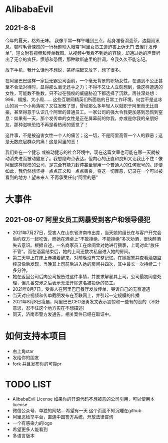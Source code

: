 # AlibabaEvil

## 2021-8-8
  今年的夏天，格外无味。
  我像平常一样午睡到三点，起身准备沏壶茶，边翻阅讯息，顿时毛骨悚然的一行标题映入眼帘“阿里女员工遭迫害上诉无门 去餐厅发传单”，短文附有视频和传单截图。从视频中我看不到她的容貌，却通过她的声音听出了无奈的疯狂，愤怒和恐慌，那种歇斯底里的腔调，令我久久不能忘记。
  
  放下手机，我什么话也不想说，茶杯端起又放下，想了很多。
  
  在阿里巴巴这样一家巨无霸公司面前，一个毫无背景的职场女性，在遇到不公正甚至不合法对待时，显得那么毫无还手之力；不得不又让人立刻想到，像这样遭遇的女性，可能数不胜数，只不过在强权的威逼胁迫下都选择了沉默。再往深处想：996、福报、大小周...... 这些互联网精英们所面临的日常工作环境，何尝不是这冰山的另一个小角落呢？又往发散了想，曾经那么多年轻人以就职于阿里而无比自豪，甚至得意于认识几个阿里的普通员工。一家公司的强大令我更加感到恐慌到窒息：如果有一天，那个发传单的女性是正在屏幕前的你我，亦或是你我的亲朋好友，那种滋味恐怕不再是看热闹的感觉了！
  
  这件事，不是被迫害女性一个人的痛苦；这一切，不是阿里高管一个人的罪恶；这是无数底层群众的痛！这是阿里的恶！
  
  我们处在一个健忘 或被动健忘的社会环境中，现在这篇文章也可能在哪一天就被动消失进而被动健忘了。我想隐晦点表达，但内心的正直和良知又让我止不住：像阿里这样规模的公司，是完全有能力封停甚至窜用一个普通人的任何账号的。即便如此，我仍然想坚持一点点正义和一点点善良，将这一切罪恶，记录在一个可以被看到的地方！望未来人 不再承受任何“阿里的恶”
  
  
# 大事件
## 2021-08-07 阿里女员工网暴受到客户和领导侵犯
* 2021年7月27日，受害人在山东省济南市出差，当天她的组长在与客户开完会后约双方一起吃饭，而她在酒桌上“不敢拒绝、不能拒绝”多次劝酒，很快醉酒失去意识。根据自述，一名商家员工在席间曾对她进行猥亵，上司对此“放任不管”。而在酒宴结束后，她的上司还数次私自进入她的房间。
* 第二天早上在床上赤裸着醒来，对前晚没有完整记忆。在她报警并查看酒店监控录像后发现，当晚其上司前后进入她的房间共四次，其中最长一次持续二十多分钟。
* 她在返回公司后向公司报告过这件事情，并要求解雇其上司。公司最初同意处理，但几番交涉之后表示无法开除这名被投诉的员工。
* 2021年8月7日，受害人在阿里巴巴餐厅发放传单，哭诉自己的无奈遭遇
* 当天对应视频和传单截图发布在互联网上，并引起一定规模的传播
* 2021年8月8日凌晨，阿里巴巴CEO张勇发文表示震惊和一些有的没的（不好意思，忍不住这个地方实在不想描述）
* 同天，济南市警方发通告，相关案件已经在取证中。

# 如何支持本项目
* 右上角star
* 发给你的朋友
* fork 并且发布你的可靠pr

# TODO LIST
* AlibabaEvil License 如果你的开源代码不想被恶的公司引用，可以使用本license
* 微信公众号、单独的网站... 希望有一天 这个页面不知沉睡在github
* 阿里恶检举平台，直连中国警方系统，开放法律咨询
* 一个有感染力的logo
* 希望更多人能看到
* 多语言版本


